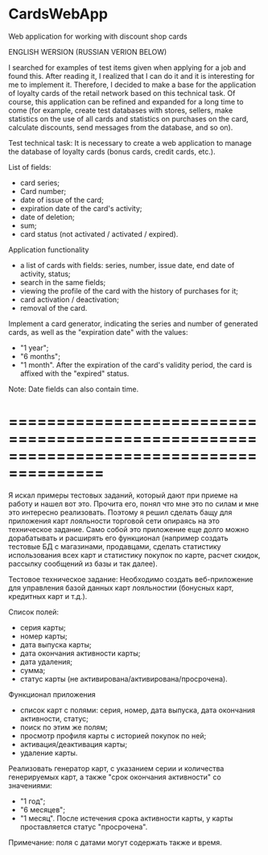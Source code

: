 # CardsWebApp
Web application for working with discount shop cards

ENGLISH WERSION (RUSSIAN VERION BELOW)

I searched for examples of test items given when applying for a job and found this.
After reading it, I realized that I can do it and it is interesting for me to implement it. Therefore, I decided to make a base for the application of loyalty cards of the retail network based on this technical task.
Of course, this application can be refined and expanded for a long time to come (for example, create test databases with stores, sellers, make statistics on the use of all cards and statistics on purchases on the card, calculate discounts, send messages from the database, and so on).

Test technical task:
It is necessary to create a web application to manage the database of loyalty cards (bonus cards, credit cards, etc.).

List of fields:
- card series;
- Card number;
- date of issue of the card;
- expiration date of the card's activity;
- date of deletion;
- sum;
- card status (not activated / activated / expired).

Application functionality
- a list of cards with fields: series, number, issue date, end date of activity, status;
- search in the same fields;
- viewing the profile of the card with the history of purchases for it;
- card activation / deactivation;
- removal of the card.


Implement a card generator, indicating the series and number of generated cards, as well as the "expiration date" with the values:
- "1 year";
- "6 months";
- "1 month".
After the expiration of the card's validity period, the card is affixed with the "expired" status.

Note: Date fields can also contain time.

========================================================================================
======================================================================================


Я искал примеры тестовых заданий, который дают при приеме на работу и нашел вот это.
Прочита его, понял что мне это по силам и мне это интересно реализовать. Поэтому я решил сделать бащу для приложения карт лояльности торговой сети опираясь на это техническое задание. 
Само собой это приложение еще долго можно дорабатывать и расширять его функционал (например создать тестовые БД с магазинами, продавцами, сделать статистику использования всех карт и статистику покупок по карте, расчет скидок, рассылку сообщений из базы и так далее). 

Тестовое техническое задание:
Необходимо создать веб-приложение для управления базой данных карт лояльностии (бонусных карт, кредитных карт и т.д.).

Список полей: 
- серия карты; 
- номер карты; 
- дата выпуска карты; 
- дата окончания активности карты; 
- дата удаления; 
- сумма; 
- статус карты (не активирована/активирована/просрочена).

Функционал приложения
- список карт с полями: серия, номер, дата выпуска, дата окончания активности, статус;
- поиск по этим же полям;
- просмотр профиля карты с историей покупок по ней;
- активация/деактивация карты;
- удаление карты.


Реализовать генератор карт, с указанием серии и количества генерируемых карт, а также "срок окончания активности" со значениями:
- "1 год"; 
- "6 месяцев"; 
- "1 месяц". 
После истечения срока активности карты, у карты проставляется статус "просрочена".

Примечание: поля с датами могут содержать также и время.
